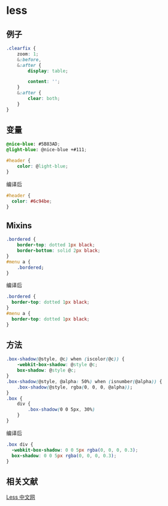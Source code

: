 # less

## 例子
```css
.clearfix {
    zoom: 1;
    &:before,
    &:after {
        display: table;

        content: '';
    }
    &:after {
        clear: both;
    }
}
```

## 变量
```css
@nice-blue: #5B83AD;
@light-blue: @nice-blue +#111;

#header {
    color: @light-blue;
}
```
编译后
```css
#header {
  color: #6c94be;
}
```

## Mixins
```css
.bordered {
    border-top: dotted 1px black;
    border-bottom: solid 2px black;
}
#menu a {
    .bordered;
}
```
编译后
```css
.bordered {
  border-top: dotted 1px black;
}
#menu a {
  border-top: dotted 1px black;
}
```

## 方法
```css
.box-shadow(@style, @c) when (iscolor(@c)) {
    -webkit-box-shadow: @style @c;
    box-shadow: @style @c;
}
.box-shadow(@style, @alpha: 50%) when (isnumber(@alpha)) {
    .box-shadow(@style, rgba(0, 0, 0, @alpha));
}
.box {
    div {
        .box-shadow(0 0 5px, 30%)
    }
}
```
编译后
```css
.box div {
  -webkit-box-shadow: 0 0 5px rgba(0, 0, 0, 0.3);
  box-shadow: 0 0 5px rgba(0, 0, 0, 0.3);
}
```

## 相关文献
[Less 中文网](http://lesscss.cn/)